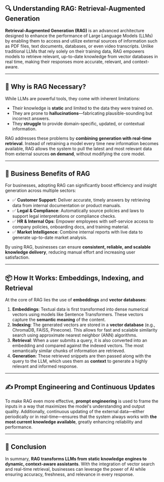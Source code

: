## 🔍 Understanding RAG: Retrieval-Augmented Generation

**Retrieval-Augmented Generation (RAG)** is an advanced architecture designed to enhance the performance of Large Language Models (LLMs) by enabling them to access and utilize external sources of information such as PDF files, text documents, databases, or even video transcripts. Unlike traditional LLMs that rely solely on their training data, RAG empowers models to retrieve relevant, up-to-date knowledge from vector databases in real time, making their responses more accurate, relevant, and context-aware.

---

## 🧠 Why is RAG Necessary?

While LLMs are powerful tools, they come with inherent limitations:

- Their knowledge is **static** and limited to the data they were trained on.
- They are prone to **hallucinations**—fabricating plausible-sounding but incorrect answers.
- They **struggle** to provide domain-specific, updated, or contextual information.

RAG addresses these problems by **combining generation with real-time retrieval**. Instead of retraining a model every time new information becomes available, RAG allows the system to pull the latest and most relevant data from external sources **on demand**, without modifying the core model.

---

## 💼 Business Benefits of RAG

For businesses, adopting RAG can significantly boost efficiency and insight generation across multiple sectors:

- ✅ **Customer Support**: Deliver accurate, timely answers by retrieving data from internal documentation or product manuals.
- ✅ **Legal & Compliance**: Automatically source policies and laws to support legal interpretations or compliance checks.
- ✅ **HR & Internal Ops**: Empower employees with self-service access to company policies, onboarding docs, and training material.
- ✅ **Market Intelligence**: Combine internal reports with live data to generate up-to-date market analysis.

By using RAG, businesses can ensure **consistent, reliable, and scalable knowledge delivery**, reducing manual effort and increasing user satisfaction.

---

## 📦 How It Works: Embeddings, Indexing, and Retrieval

At the core of RAG lies the use of **embeddings** and **vector databases**:

1. **Embeddings**: Textual data is first transformed into dense numerical vectors using models like Sentence Transformers. These vectors capture the **semantic meaning** of the content.
2. **Indexing**: The generated vectors are stored in a **vector database** (e.g., ChromaDB, FAISS, Pinecone). This allows for fast and scalable similarity search using approximate nearest neighbor (ANN) algorithms.
3. **Retrieval**: When a user submits a query, it is also converted into an embedding and compared against the indexed vectors. The most semantically similar chunks of information are retrieved.
4. **Generation**: These retrieved snippets are then passed along with the query to the LLM, which uses them as **context** to generate a highly relevant and informed response.

---

## ✍️ Prompt Engineering and Continuous Updates

To make RAG even more effective, **prompt engineering** is used to frame the inputs in a way that maximizes the model's understanding and output quality. Additionally, continuous updating of the external data—either periodically or in real-time—ensures that the system always works with **the most current knowledge available**, greatly enhancing reliability and performance.

---

## 🧩 Conclusion

In summary, **RAG transforms LLMs from static knowledge engines to dynamic, context-aware assistants**. With the integration of vector search and real-time retrieval, businesses can leverage the power of AI while ensuring accuracy, freshness, and relevance in every response.


